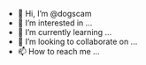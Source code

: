 - 👋 Hi, I’m @dogscam
- 👀 I’m interested in ...
- 🌱 I’m currently learning ...
- 💞️ I’m looking to collaborate on ...
- 📫 How to reach me ...

<!---
dogscam/dogscam is a ✨ special ✨ repository because its `README.md` (this file) appears on your GitHub profile.
You can click the Preview link to take a look at your changes.
--->
